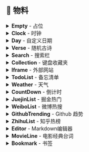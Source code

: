 ## 📜 物料

<details>
  <summary>
    <b>Empty</b> - 占位
  </summary>
  <section>
    <img style="max-width: 512px;" src="/assets/imgs/capture_1X/Empty.png">
    <p>占位区块组件，支持一些简单配置与自定义文本</p>
  </section>
</details>

<details>
  <summary>
    <b>Clock</b> - 时钟
  </summary>
  <section>
    <img style="max-width: 512px;" src="/assets/imgs/capture_1X/Clock.png">
    <p>简单的时钟组件</p>
  </section>
</details>

<details>
  <summary>
    <b>Day</b> - 自定义日期
  </summary>
  <section>
    <img style="max-width: 512px;" src="/assets/imgs/capture_1X/Day.png">
    <p>Clock的升级版，更强大的定义各种日期格式，使用Dayjs的
      <a 
        href="https://dayjs.gitee.io/docs/zh-CN/display/format#%E6%94%AF%E6%8C%81%E7%9A%84%E6%A0%BC%E5%BC%8F%E5%8C%96%E5%8D%A0%E4%BD%8D%E7%AC%A6%E5%88%97%E8%A1%A8" target="_blank"
        >formatter格式化占位符
      </a>语法进行自定义。另外若最小单位是秒的，请更改组件刷新频率为1s。
    </p>
  </section>
</details>

<details>
  <summary>
    <b>Verse</b> - 随机古诗
  </summary>
  <section>
    <img style="max-width: 512px;" src="/assets/imgs/capture_1X/Verse.png">
    <p>随机古诗组件，API 来源于`https://www.jinrishici.com/`, 可配置定时刷新</p>
  </section>
</details>

<details>
  <summary>
    <b>Search</b> - 搜索栏
  </summary>
  <section>
    <img style="max-width: 512px;" src="/assets/imgs/capture_1X/Search.png">
    <li>支持添加自定义搜索引擎</li>
    <li>按 Tab 键快速切换搜索引擎</li>
    <li>支持关键词联想</li>
  <section>
</details>

<details>
  <summary>
    <b>Collection</b> - 键盘收藏夹
  </summary>
  <section>
    <img style="max-width: 512px;" src="/assets/imgs/capture_1X/Collection.png">
    <p>键盘收藏夹，设置网站后按相应按键自动跳转，网站 Icon 自动获取</p>
  <section>
</details>

<details>
  <summary>
    <b>Iframe</b> - 外部网站
  </summary>
  <section>
    <img style="max-width: 512px;" src="/assets/imgs/capture_1X/Iframe.png">
    <p>设置嵌入Iframe，最新版浏览器只支持同协议(当前网站为 https)的Iframe</p>
  <section>
</details>

<details>
  <summary>
    <b>TodoList</b> - 备忘清单
  </summary>
  <section>
    <img style="max-width: 512px;" src="/assets/imgs/capture_1X/TodoList.png">
    <p>可同时设置不同日期，点击上方日期展开日期选择器</p>
  <section>
</details>

<details>
  <summary>
    <b>Weather</b> - 天气
  </summary>
  <section>
    <img style="max-width: 512px;" src="/assets/imgs/capture_1X/Weather.png">
    <p>天气组件，支持通过 IP 自动获取城市也可手动输入，后续考虑添加读取 GPS</p>
  <section>
</details>

<details>
  <summary>
    <b>CountDown</b> - 倒计时
  </summary>
  <section>
    <img style="max-width: 512px;" src="/assets/imgs/capture_1X/CountDown.png">
    <p>支持天、小时、分钟三种单位的设置倒计时事件</p>
  <section>
</details>

<details>
  <summary>
    <b>JuejinList</b> - 掘金热门
  </summary>
  <section>
    <img style="max-width: 512px;" src="/assets/imgs/capture_1X/JuejinList.png">
    <p>显示最新热门列表，支持配置自动刷新</p>
  <section>
</details>

<details>
  <summary>
    <b>WeiboList</b> - 微博热搜
  </summary>
  <section>
    <img style="max-width: 512px;" src="/assets/imgs/capture_1X/WeiboList.png">
    <p>显示最新微博热搜列表，支持配置自动刷新</p>
  <section>
</details>

<details>
  <summary>
    <b>GithubTrending</b> - Github 趋势
  </summary>
  <section>
    <img style="max-width: 512px;" src="/assets/imgs/capture_1X/GithubTrending.png">
    <p>显示当天Github Trending列表，支持配置自动刷新</p>
  <section>
</details>

<details>
  <summary>
    <b>ZhihuList</b> - 知乎热榜
  </summary>
  <section>
    <img style="max-width: 512px;" src="/assets/imgs/capture_1X/ZhihuList.png">
    <p>显示当前知乎热榜，支持配置自动刷新</p>
  <section>
</details>

<details>
  <summary>
    <b>Editor</b> - Markdown编辑器
  </summary>
  <section>
    <img style="max-width: 512px;" src="/assets/imgs/capture_1X/Editor.png">
    <p>基于<a href="https://milkdown.dev/#/zh-hans" target="_blank">Milkdown</a>实现，支持按需加载各种插件包括:
      <li>Tooltip: 在选择文本后会在其上方出现工具栏可快速切换格式</li>
      <li>Slash: 斜线命令，输入“/”后会弹出快速选择工具栏</li>
      <li>Clipboard: 为编辑器添加复制粘贴Markdown格式功能</li>
      <li>History: 增加历史记录功能，使用<code>Ctrl+Z</code>和<code>Ctrl+Y</code></li>
      <li>Prism: 为代码块增加高亮功能</li>
    </p>
  <section>
</details>

<details>
  <summary>
    <b>MovieLine</b> - 电影经典台词
  </summary>
  <section>
    <img style="max-width: 512px;" src="/assets/imgs/capture_1X/MovieLines.png">
    <p>随机一句电影经典台词，并展示其电影海报作为背景，支持动态设置各种显示</p>
  <section>
</details>

<details>
  <summary>
    <b>Bookmark</b> - 书签
  </summary>
  <section>
    <img style="max-width: 512px;" src="/assets/imgs/capture_1X/Bookmark.png">
    <p>书签管理器，当前文件夹只支持一级目录。
      <li>添加时输入网址可自动获取网站ICON与标题</li>
      <li>图标样式、大小、背景色都可自定义，图标可缓存为Base64</li>
      <li>支持从Chrome内核的浏览器导出的书签HTML文件导入</li>
    </p>
  <section>
</details>
